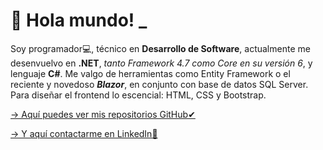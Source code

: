 # 💬 Hola mundo! _

 Soy programador💻, técnico en **Desarrollo de Software**, actualmente me desenvuelvo en **.NET**, _tanto Framework 4.7 como Core en su versión 6_, y lenguaje **C#**. Me valgo de herramientas como Entity Framework o el reciente y novedoso  **_Blazor_**, en conjunto con base de datos SQL Server. Para diseñar el frontend lo escencial: HTML, CSS y Bootstrap.

[-> Aquí puedes ver mis repositorios GitHub✔](https://github.com/maurigaggero?tab=repositories)

[-> Y aquí contactarme en LinkedIn📌](http://linkedin.com/in/mauriciogaggero)
